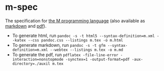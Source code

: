 # m-spec

The specification for [the M programming language](https://m-language.github.io/m-spec/m.html) (also available as [markdown](m.md) and [pdf](https://github.com/m-language/m-spec/raw/master/m.pdf)).

- To generate html, run `pandoc -s -t html5 --syntax-definition=m.xml --katex --css pandoc.css --listings m.tex -o m.html`
- To generate markdown, run `pandoc -s -t gfm --syntax-definition=m.xml --webtex --listings m.tex -o m.md`
- To generate the pdf, run `pdflatex -file-line-error -interaction=nonstopmode -synctex=1 -output-format=pdf -aux-directory=./auxil m.tex`
